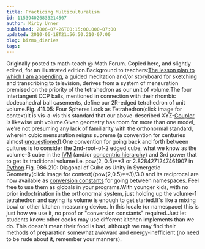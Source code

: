 ```yaml
---
title: Practicing Multiculturalism
id: 115394026833214507
author: Kirby Urner
published: 2006-07-26T00:15:00.000-07:00
updated: 2010-06-18T21:56:50.210-07:00
blog: bizmo_diaries
tags: 
---
```


Originally posted to math-teach @ Math Forum.  Copied here, and slightly edited, for an illustrated edition.Background to teachers:[The lesson plan to which I am appending](http://mathforum.org/kb/message.jspa?messageID=4951585), a guided meditation and/or storyboard for sketching and transcribing to television, derives from a system of mensuration premised on the priority of the tetrahedron as our unit of volume.The four intertangent CCP balls, mentioned in connection with their rhombic dodecahedral ball casements, define our 2R-edged tetrahedron of unit volume.[](http://www.rwgrayprojects.com/synergetics/s04/figs/f1105.html)Fig. 411.05: Four Spheres Lock as Tetrahedron(click image for context)It is vis-a-vis this standard that our above-described XYZ-[Coupler](http://www.grunch.net/synergetics/modules.html#coupler) is likewise unit volume.Given geometry has room for more than one model, we're not presuming any lack of familiarity with the orthonormal standard, wherein cubic mensuration reigns supreme (a convention for centuries almost [unquestioned](http://controlroom.blogspot.com/2006/07/math-makeover-ad.html)).One convention for going back and forth between cultures is to consider the 2nd-root-of-2 edged cube, what we know as the volume-3 cube in the [IVM](http://www.grunch.net/synergetics/ivm.html) (and/or [concentric hierarchy](http://www.grunch.net/synergetics/volumes.html)) and 3rd power that to get its traditional volume i.e. pow(2, 0.5)**3 or 2.8284271247461907 in [Python](http://controlroom.blogspot.com/2006/07/brought-to-you-by.html).[](http://www.rwgrayprojects.com/synergetics/s09/figs/f86210.html)Fig. 986.210: Diagonal of Cube as Unity in Synergetic Geometry(click image for context)(pow(2,0.5)**3)/3.0 and its reciprocal are now available as [conversion constants](http://www.rwgrayprojects.com/synergetics/s09/figs/tb6310.html) for going between namespaces. Feel free to use them as globals in your programs.With younger kids, with no prior indoctrination in the orthonormal system, just holding up the volume-1 tetrahedron and saying its volume is enough to get started.It's like a mixing bowl or other kitchen measuring device. In this locale (or namespace) this is just how we use it, no proof or "conversion constants" required.Just let students know: other cooks may use different kitchen implements than we do. This doesn't mean their food is bad, although we may find their methods of preparation somewhat awkward and energy-inefficient (no need to be rude about it, remember your manners).